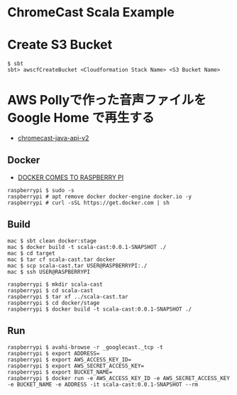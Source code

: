 ChromeCast Scala Example
========================

# Create S3 Bucket

```
$ sbt
sbt> awscfCreateBucket <Cloudformation Stack Name> <S3 Bucket Name>
```

# AWS Pollyで作った音声ファイルを Google Home で再生する

* [chromecast-java-api-v2](https://github.com/vitalidze/chromecast-java-api-v2)

## Docker

* [DOCKER COMES TO RASPBERRY PI](https://www.raspberrypi.org/blog/docker-comes-to-raspberry-pi/)

```
raspberrypi $ sudo -s
raspberrypi # apt remove docker docker-engine docker.io -y
raspberrypi # curl -sSL https://get.docker.com | sh
```

## Build

```
mac $ sbt clean docker:stage
mac $ docker build -t scala-cast:0.0.1-SNAPSHOT ./
mac $ cd target
mac $ tar cf scala-cast.tar docker
mac $ scp scala-cast.tar USER@RASPBERRYPI:./
mac $ ssh USER@RASPBERRYPI

raspberrypi $ mkdir scala-cast
raspberrypi $ cd scala-cast
raspberrypi $ tar xf ../scala-cast.tar
raspberrypi $ cd docker/stage
raspberrypi $ docker build -t scala-cast:0.0.1-SNAPSHOT ./
```

## Run

```
raspberrypi $ avahi-browse -r _googlecast._tcp -t
raspberrypi $ export ADDRESS=
raspberrypi $ export AWS_ACCESS_KEY_ID=
raspberrypi $ export AWS_SECRET_ACCESS_KEY=
raspberrypi $ export BUCKET_NAME=
raspberrypi $ docker run -e AWS_ACCESS_KEY_ID -e AWS_SECRET_ACCESS_KEY -e BUCKET_NAME -e ADDRESS -it scala-cast:0.0.1-SNAPSHOT --rm
```
